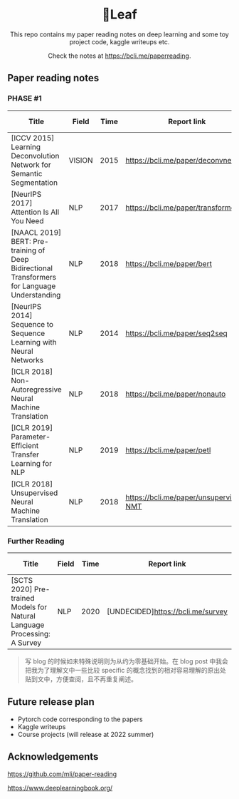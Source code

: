 <h1 align="center">🍃Leaf</h1>
<div align="center">
  This repo contains my paper reading notes on deep learning and some toy project code, kaggle writeups etc.
  
  Check the notes at https://bcli.me/paperreading.
</div>

## Paper reading notes
### PHASE #1
| Title                                                        | Field | Time | Report link                       | Time I started | Status      |
| ------------------------------------------------------------ | ----- | ---- | --------------------------------- | ----------- | ----------- |
| [ICCV 2015] Learning Deconvolution Network for Semantic Segmentation | VISION   | 2015 | https://bcli.me/paper/deconvnet/ | 2021/5/17 | Done |
| [NeurIPS 2017] Attention Is All You Need                     | NLP   | 2017 | https://bcli.me/paper/transformer | 2021/12/11 | Done |
| [NAACL 2019] BERT: Pre-training of Deep Bidirectional Transformers for Language Understanding | NLP   | 2018 | https://bcli.me/paper/bert         | 2021/12/15 | Done       |
| [NeurIPS 2014] Sequence to Sequence Learning with Neural Networks | NLP   | 2014 | https://bcli.me/paper/seq2seq      | 2022/1/21 | Done  |
| [ICLR 2018] Non-Autoregressive Neural Machine Translation | NLP | 2018 | https://bcli.me/paper/nonauto | 2022/1/24 | Done |
| [ICLR 2019] Parameter-Efficient Transfer Learning for NLP | NLP | 2019 | https://bcli.me/paper/petl | 2022/2/2 | Done |
| [ICLR 2018] Unsupervised Neural Machine Translation | NLP | 2018 | https://bcli.me/paper/unsupervised-NMT | 2022/2/4 | Pending |
### Further Reading
| Title                                                        | Field | Time | Report link                       | Time I started | Status      |
| ------------------------------------------------------------ | ----- | ---- | --------------------------------- | ----------- | ----------- |
| [SCTS 2020] Pre-trained Models for Natural Language Processing: A Survey | NLP   | 2020 | [UNDECIDED]https://bcli.me/survey | N/A | N/A |

> 写 blog 的时候如未特殊说明则为从约为零基础开始。在 blog post 中我会把我为了理解文中一些比较 specific 的概念找到的相对容易理解的原出处贴到文中，方便查阅，且不再重复阐述。

## Future release plan
* Pytorch code corresponding to the papers
* Kaggle writeups
* Course projects (will release at 2022 summer)

## Acknowledgements

https://github.com/mli/paper-reading

https://www.deeplearningbook.org/

